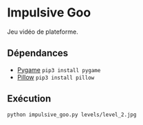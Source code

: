# Impulsive Goo

Jeu vidéo de plateforme.

## Dépendances

- [Pygame](https://pypi.org/project/pygame/) ```pip3 install pygame```
- [Pillow](https://pythonexamples.org/python-pillow-read-image/) ```pip3 install pillow```

## Exécution

```
python impulsive_goo.py levels/level_2.jpg
```
